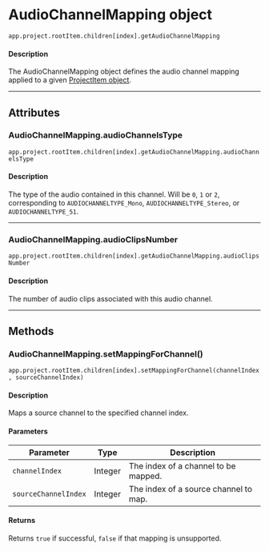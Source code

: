 # AudioChannelMapping object

`app.project.rootItem.children[index].getAudioChannelMapping`

#### Description

The AudioChannelMapping object defines the audio channel mapping applied to a given [ProjectItem object](../item/projectitem.md).

---

## Attributes

### AudioChannelMapping.audioChannelsType

`app.project.rootItem.children[index].getAudioChannelMapping.audioChannelsType`

#### Description

The type of the audio contained in this channel. Will be `0`, `1` or `2`, corresponding to `AUDIOCHANNELTYPE_Mono`, `AUDIOCHANNELTYPE_Stereo`, or `AUDIOCHANNELTYPE_51`.

---

### AudioChannelMapping.audioClipsNumber

`app.project.rootItem.children[index].getAudioChannelMapping.audioClipsNumber`

#### Description

The number of audio clips associated with this audio channel.

---

## Methods

### AudioChannelMapping.setMappingForChannel()

`app.project.rootItem.children[index].setMappingForChannel(channelIndex, sourceChannelIndex)`

#### Description

Maps a source channel to the specified channel index.

#### Parameters

|      Parameter       |  Type   |              Description              |
| -------------------- | ------- | ------------------------------------- |
| `channelIndex`       | Integer | The index of a channel to be mapped.  |
| `sourceChannelIndex` | Integer | The index of a source channel to map. |

#### Returns

Returns `true` if successful, `false` if that mapping is unsupported.
